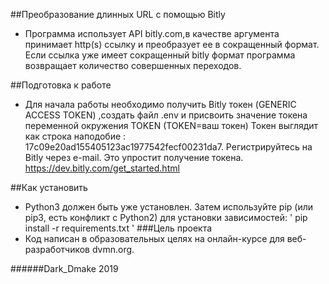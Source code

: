 ##Преобразование длинных URL с помощью Bitly
* Программа использует API bitly.com,в качестве аргумента принимает http(s) ссылку  и преобразует ее в сокращенный  формат.
        Если ссылка уже имеет сокращенный bitly формат программа возвращает 
        количество совершенных переходов.

##Подготовка к работе
* Для начала работы необходимо получить Bitly токен (GENERIC ACCESS TOKEN) ,создать файл .env и присвоить значение токена переменной окружения TOKEN (TOKEN=ваш токен)
Токен выглядит как строка наподобие : 17c09e20ad155405123ac1977542fecf00231da7.
Регистрируйтесь на Bitly через e-mail. Это упростит получение токена.
https://dev.bitly.com/get_started.html

##Как установить

* Python3 должен быть уже установлен. Затем используйте pip (или pip3, есть конфликт с Python2) для установки зависимостей:
' pip install -r requirements.txt '
###Цель проекта
* Код написан в образовательных целях на онлайн-курсе для веб-разработчиков dvmn.org.


######Dark_Dmake
2019